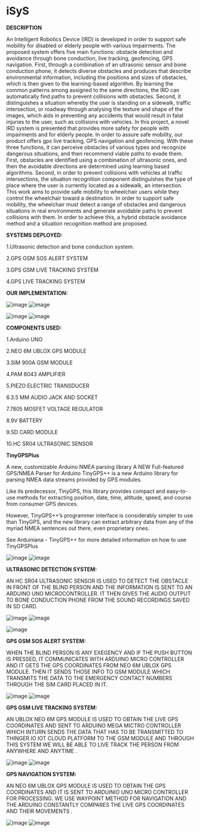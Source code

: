 # iSyS

**DESCRIPTION**

An Intelligent Robotics Device (IRD) is developed in order to support safe mobility for disabled or  elderly people with various impairments. The proposed system offers five main functions: obstacle  detection and avoidance through bone conduction, live tracking, geofencing, GPS navigation. First,  through a combination of an ultrasonic sensor and bone conduction phone, it detects diverse  obstacles and produces that describe environmental information, including the positions and sizes of  obstacles, which is then given to the learning-based algorithm. By learning the common patterns  among assigned to the same directions, the IRD can automatically find paths to prevent collisions  with obstacles. Second, it distinguishes a situation whereby the user is standing on a sidewalk, traffic  intersection, or roadway through analysing the texture and shape of the images, which aids in  preventing any accidents that would result in fatal injuries to the user, such as collisions with  vehicles. In this project, a novel IRD system is presented that provides more safety for people with  impairments and for elderly people. In order to assure safe mobility, our product offers gps live  tracking, GPS navigation and geofencing. With these three functions, it can perceive obstacles of  various types and recognize dangerous situations, and then recommend viable paths to evade them.  First, obstacles are identified using a combination of ultrasonic ones, and then the avoidable  directions are determined using learning based algorithms. Second, in order to prevent collisions  with vehicles at traffic intersections, the situation recognition component distinguishes the type of  place where the user is currently located as a sidewalk, an intersection. This work aims to provide  safe mobility to wheelchair users while they control the wheelchair toward a destination. In order to  support safe mobility, the wheelchair must detect a range of obstacles and dangerous situations in  real environments and generate avoidable paths to prevent collisions with them. In order to achieve  this, a hybrid obstacle avoidance method and a situation recognition method are proposed.

**SYSTEMS DEPLOYED:**

1.Ultrasonic detection and bone conduction system.

2.GPS GSM SOS ALERT SYSTEM

3.GPS GSM LIVE TRACKING SYSTEM

4.GPS LIVE TRACKING SYSTEM

**OUR IMPLEMENTATION:**

![image](https://user-images.githubusercontent.com/79503433/115166519-461f5680-a0d1-11eb-917a-a9fab2de98b7.png) ![image](https://user-images.githubusercontent.com/79503433/115166544-5c2d1700-a0d1-11eb-9d4f-6b974351e176.png)

![image](https://user-images.githubusercontent.com/79503433/115166577-7ff05d00-a0d1-11eb-821d-5d9c04a02bdb.png) ![image](https://user-images.githubusercontent.com/79503433/115166597-95658700-a0d1-11eb-96ef-99fe7c7bf397.png)








**COMPONENTS USED:**

1.Arduino UNO

2.NEO 6M UBLOX GPS MODULE

3.SIM 900A GSM MODULE

4.PAM 8043 AMPLIFIER

5.PIEZO ELECTRIC TRANSDUCER

6.3.5 MM AUDIO JACK AND SOCKET

7.7805 MOSFET VOLTAGE REGULATOR

8.9V BATTERY

9.SD CARD MODULE

10.HC SR04 ULTRASONIC SENSOR

**TinyGPSPlus**

A new, customizable Arduino NMEA parsing library A NEW Full-featured GPS/NMEA Parser for Arduino TinyGPS++ is a new Arduino library for parsing NMEA data streams provided by GPS modules.

Like its predecessor, TinyGPS, this library provides compact and easy-to-use methods for extracting position, date, time, altitude, speed, and course from consumer GPS devices.

However, TinyGPS++’s programmer interface is considerably simpler to use than TinyGPS, and the new library can extract arbitrary data from any of the myriad NMEA sentences out there, even proprietary ones.

See Arduiniana - TinyGPS++ for more detailed information on how to use TinyGPSPlus

![image](https://user-images.githubusercontent.com/79503433/115144960-fdce4d00-a06c-11eb-957f-8eef09a2af17.png)
![image](https://user-images.githubusercontent.com/79503433/115144982-1179b380-a06d-11eb-9400-d9611b5c2d90.png)

**ULTRASONIC DETECTION SYSTEM:**

AN HC SR04 ULTRASONIC SENSOR IS USED TO DETECT THE OBSTACLE IN FRONT OF THE BLIND PERSON AND THE INFORMATION IS SENT TO AN ARDUINO UNO MICROCONTROLLER. IT THEN GIVES THE AUDIO OUTPUT TO  BONE CONDUCTION PHONE FROM THE SOUND RECORDINGS SAVED IN SD CARD.

![image](https://user-images.githubusercontent.com/79503433/115145093-9533a000-a06d-11eb-8817-72cba41746d0.png) ![image](https://user-images.githubusercontent.com/79503433/115166720-3eac7d00-a0d2-11eb-9d5c-4ac042d0f603.png)

![image](https://user-images.githubusercontent.com/79503433/115145228-260a7b80-a06e-11eb-88e7-b47e7c8ccb89.png)

**GPS GSM SOS ALERT SYSTEM:**

WHEN THE BLIND PERSON IS ANY EXEGENCY AND IF THE PUSH BUTTON IS PRESSED, IT COMMUNICATES WITH ARDUINO MICRO CONTROLLER AND IT GETS THE GPS COORDINATES FROM NEO 6M UBLOX GPS MODULE. THEN IT SENDS THOSE INFO TO GSM MODULE WHICH TRANSMITS THE DATA TO THE EMERGENCY CONTACT NUMBERS THROUGH THE SIM CARD PLACED IN IT. 

![image](https://user-images.githubusercontent.com/79503433/115166766-6d2a5800-a0d2-11eb-954e-89e1690c6dca.png)
![image](https://user-images.githubusercontent.com/79503433/115166867-eb86fa00-a0d2-11eb-815c-c0b52a42a7f3.png)


**GPS GSM LIVE TRACKING SYSTEM:**

AN UBLOX NEO 6M GPS MODULE IS USED TO OBTAIN THE LIVE GPS COORDINATES AND SENT TO ARDUINO MEGA MICTRO CONTROLLER WHICH INTURN SENDS THE DATA THAT HAS TO BE TRANSMITTED TO THINGER.IO IOT CLOUD PLATFORM TO THE GSM MODULE AND THROUGH THIS SYSTEM WE WILL BE ABLE TO LIVE TRACK THE PERSON FROM ANYWHERE AND ANYTIME .

![image](https://user-images.githubusercontent.com/79503433/115166918-212be300-a0d3-11eb-8316-fdb7b0aa0c7d.png) ![image](https://user-images.githubusercontent.com/79503433/115166924-2c7f0e80-a0d3-11eb-8d85-af466b6aa0ba.png)



**GPS NAVIGATION SYSTEM:**

AN NEO 6M UBLOX GPS MODULE IS USED TO OBTAIN THE GPS COORDINATES AND IT IS SENT TO ARDUINIO UNO MICRO CONTROLLER FOR PROCESSING. WE USE WAYPOINT METHOD FOR NAVIGATION AND THE ARDUINO CONSTANTLY COMPARES THE LIVE GPS COORDINATES AND THEIR MOVEMENTS .

![image](https://user-images.githubusercontent.com/79503433/115145938-f3628200-a071-11eb-87fc-a0a93d0630c8.png)
![image](https://user-images.githubusercontent.com/79503433/115145946-ffe6da80-a071-11eb-8e05-757c573fd66b.png)







